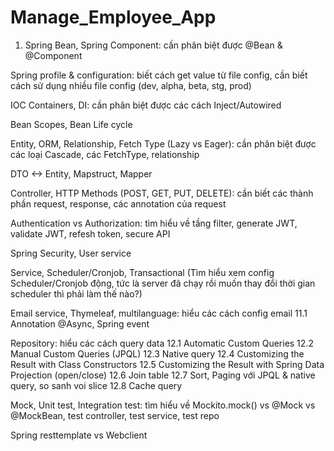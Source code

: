 # Manage_Employee_App
1. Spring Bean, Spring Component: cần phân biệt được @Bean & @Component

Spring profile & configuration: biết cách get value từ file config, cần biết cách sử dụng nhiều file config (dev, alpha, beta, stg, prod)

IOC Containers, DI: cần phân biệt được các cách Inject/Autowired

Bean Scopes, Bean Life cycle

Entity, ORM, Relationship, Fetch Type (Lazy vs Eager): cần phân biệt được các loại Cascade, các FetchType, relationship

DTO <-> Entity, Mapstruct, Mapper

Controller, HTTP Methods (POST, GET, PUT, DELETE): cần biết các thành phần request, response, các annotation của request

Authentication vs Authorization: tìm hiểu về tầng filter, generate JWT, validate JWT, refesh token, secure API

Spring Security, User service

Service, Scheduler/Cronjob, Transactional
(Tìm hiểu xem config Scheduler/Cronjob động, tức là server đã chạy rồi muốn thay đổi thời gian scheduler thì phải làm thế nào?)

Email service, Thymeleaf, multilanguage: hiểu các cách config email
11.1 Annotation @Async, Spring event

Repository: hiểu các cách query data
12.1 Automatic Custom Queries
12.2 Manual Custom Queries (JPQL)
12.3 Native query
12.4 Customizing the Result with Class Constructors
12.5 Customizing the Result with Spring Data Projection (open/close)
12.6 Join table
12.7 Sort, Paging với JPQL & native query, so sanh voi slice
12.8 Cache query

Mock, Unit test, Integration test: tìm hiểu về Mockito.mock() vs @Mock vs @MockBean, test controller, test service, test repo

Spring resttemplate vs Webclient
